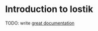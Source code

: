 # Introduction to lostik

TODO: write [great documentation](http://jacobian.org/writing/what-to-write/)
